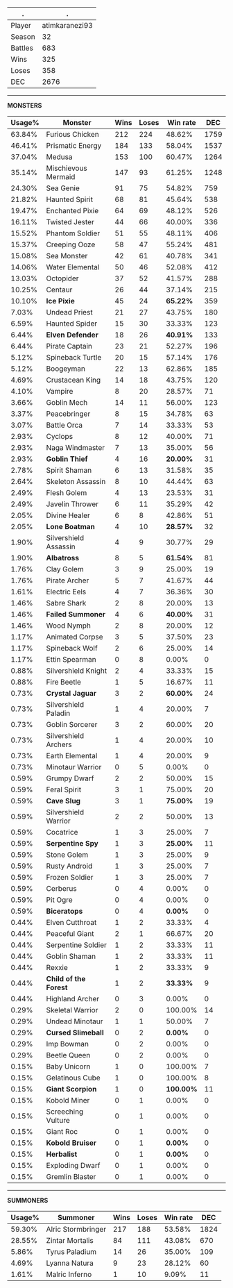 .|.
|-|-
Player|atimkaranezi93
Season|32
Battles|683
Wins|325
Loses|358
DEC|2676

---
**MONSTERS**

Usage%|Monster|Wins|Loses|Win rate|DEC|
-|-|-|-|-|-|
63.84%|Furious Chicken|212|224|48.62%|1759|
46.41%|Prismatic Energy|184|133|58.04%|1537|
37.04%|Medusa|153|100|60.47%|1264|
35.14%|Mischievous Mermaid|147|93|61.25%|1248|
24.30%|Sea Genie|91|75|54.82%|759|
21.82%|Haunted Spirit|68|81|45.64%|538|
19.47%|Enchanted Pixie|64|69|48.12%|526|
16.11%|Twisted Jester|44|66|40.00%|336|
15.52%|Phantom Soldier|51|55|48.11%|406|
15.37%|Creeping Ooze|58|47|55.24%|481|
15.08%|Sea Monster|42|61|40.78%|341|
14.06%|Water Elemental|50|46|52.08%|412|
13.03%|Octopider|37|52|41.57%|288|
10.25%|Centaur|26|44|37.14%|215|
10.10%|**Ice Pixie**|45|24|**65.22%**|359|
7.03%|Undead Priest|21|27|43.75%|180|
6.59%|Haunted Spider|15|30|33.33%|123|
6.44%|**Elven Defender**|18|26|**40.91%**|133|
6.44%|Pirate Captain|23|21|52.27%|196|
5.12%|Spineback Turtle|20|15|57.14%|176|
5.12%|Boogeyman|22|13|62.86%|185|
4.69%|Crustacean King|14|18|43.75%|120|
4.10%|Vampire|8|20|28.57%|71|
3.66%|Goblin Mech|14|11|56.00%|123|
3.37%|Peacebringer|8|15|34.78%|63|
3.07%|Battle Orca|7|14|33.33%|53|
2.93%|Cyclops|8|12|40.00%|71|
2.93%|Naga Windmaster|7|13|35.00%|56|
2.93%|**Goblin Thief**|4|16|**20.00%**|31|
2.78%|Spirit Shaman|6|13|31.58%|35|
2.64%|Skeleton Assassin|8|10|44.44%|63|
2.49%|Flesh Golem|4|13|23.53%|31|
2.49%|Javelin Thrower|6|11|35.29%|42|
2.05%|Divine Healer|6|8|42.86%|51|
2.05%|**Lone Boatman**|4|10|**28.57%**|32|
1.90%|Silvershield Assassin|4|9|30.77%|29|
1.90%|**Albatross**|8|5|**61.54%**|81|
1.76%|Clay Golem|3|9|25.00%|19|
1.76%|Pirate Archer|5|7|41.67%|44|
1.61%|Electric Eels|4|7|36.36%|30|
1.46%|Sabre Shark|2|8|20.00%|13|
1.46%|**Failed Summoner**|4|6|**40.00%**|31|
1.46%|Wood Nymph|2|8|20.00%|12|
1.17%|Animated Corpse|3|5|37.50%|23|
1.17%|Spineback Wolf|2|6|25.00%|14|
1.17%|Ettin Spearman|0|8|0.00%|0|
0.88%|Silvershield Knight|2|4|33.33%|15|
0.88%|Fire Beetle|1|5|16.67%|11|
0.73%|**Crystal Jaguar**|3|2|**60.00%**|24|
0.73%|Silvershield Paladin|1|4|20.00%|7|
0.73%|Goblin Sorcerer|3|2|60.00%|20|
0.73%|Silvershield Archers|1|4|20.00%|10|
0.73%|Earth Elemental|1|4|20.00%|9|
0.73%|Minotaur Warrior|0|5|0.00%|0|
0.59%|Grumpy Dwarf|2|2|50.00%|15|
0.59%|Feral Spirit|3|1|75.00%|20|
0.59%|**Cave Slug**|3|1|**75.00%**|19|
0.59%|Silvershield Warrior|2|2|50.00%|13|
0.59%|Cocatrice|1|3|25.00%|7|
0.59%|**Serpentine Spy**|1|3|**25.00%**|11|
0.59%|Stone Golem|1|3|25.00%|9|
0.59%|Rusty Android|1|3|25.00%|7|
0.59%|Frozen Soldier|1|3|25.00%|7|
0.59%|Cerberus|0|4|0.00%|0|
0.59%|Pit Ogre|0|4|0.00%|0|
0.59%|**Biceratops**|0|4|**0.00%**|0|
0.44%|Elven Cutthroat|1|2|33.33%|4|
0.44%|Peaceful Giant|2|1|66.67%|20|
0.44%|Serpentine Soldier|1|2|33.33%|11|
0.44%|Goblin Shaman|1|2|33.33%|11|
0.44%|Rexxie|1|2|33.33%|9|
0.44%|**Child of the Forest**|1|2|**33.33%**|9|
0.44%|Highland Archer|0|3|0.00%|0|
0.29%|Skeletal Warrior|2|0|100.00%|14|
0.29%|Undead Minotaur|1|1|50.00%|7|
0.29%|**Cursed Slimeball**|0|2|**0.00%**|0|
0.29%|Imp Bowman|0|2|0.00%|0|
0.29%|Beetle Queen|0|2|0.00%|0|
0.15%|Baby Unicorn|1|0|100.00%|7|
0.15%|Gelatinous Cube|1|0|100.00%|8|
0.15%|**Giant Scorpion**|1|0|**100.00%**|11|
0.15%|Kobold Miner|0|1|0.00%|0|
0.15%|Screeching Vulture|0|1|0.00%|0|
0.15%|Giant Roc|0|1|0.00%|0|
0.15%|**Kobold Bruiser**|0|1|**0.00%**|0|
0.15%|**Herbalist**|0|1|**0.00%**|0|
0.15%|Exploding Dwarf|0|1|0.00%|0|
0.15%|Gremlin Blaster|0|1|0.00%|0|

---
**SUMMONERS**

Usage%|Summoner|Wins|Loses|Win rate|DEC|
-|-|-|-|-|-|
59.30%|Alric Stormbringer|217|188|53.58%|1824|
28.55%|Zintar Mortalis|84|111|43.08%|670|
5.86%|Tyrus Paladium|14|26|35.00%|109|
4.69%|Lyanna Natura|9|23|28.12%|60|
1.61%|Malric Inferno|1|10|9.09%|11|
